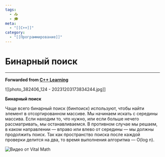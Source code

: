 ```yaml
---
tags:
  - 📥
  - 🎓
meta:
  - "[[C++]]"
category:
  - "[[Программирование]]"
---
```


# Бинарный поиск


***

**Forwarded from [C++ Learning](https://t.me/Learning_pluses/125)**

![[photo_382406_124 - 20231203173834244.jpg]]

**Бинарный поиск**

Чаще всего бинарный поиск (бинпоиск) используют, чтобы найти элемент в отсортированном массиве. Мы начинаем искать с середины массива. Если находим то, что нужно, или если больше нечего рассматривать, мы останавливаемся. В противном случае мы решаем, в каком направлении — вправо или влево от середины — мы должны продолжить поиск. Так как пространство поиска после каждой проверки делится на два, то время выполнения алгоритма — O(log n).

![Видео от Vital Math](https://youtu.be/zWyPZUe1VcE?si=OTDaAcVhFTmqbJAQ)


